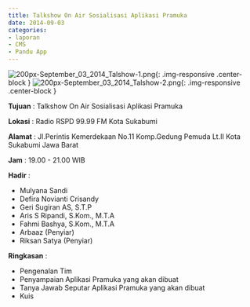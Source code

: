 ```yaml
---
title: Talkshow On Air Sosialisasi Aplikasi Pramuka
date: 2014-09-03
categories:
- laporan
- CMS
- Pandu App
---
```


![200px-September_03_2014_Talshow-1.png](/uploads/200px-September_03_2014_Talshow-1.png){: .img-responsive .center-block }
![200px-September_03_2014_Talshow-2.png](/uploads/200px-September_03_2014_Talshow-2.png){: .img-responsive .center-block }

**Tujuan** : Talkshow On Air Sosialisasi Aplikasi Pramuka

**Lokasi** : Radio RSPD 99.99 FM Kota Sukabumi

**Alamat** : Jl.Perintis Kemerdekaan No.11 Komp.Gedung Pemuda Lt.II Kota Sukabumi Jawa Barat

**Jam** : 19.00 - 21.00 WIB

**Hadir** : 
* Mulyana Sandi
* Defira Novianti Crisandy
* Geri Sugiran AS, S.T.P
* Aris S Ripandi, S.Kom., M.T.A
* Fahmi Bashya, S.Kom., M.T.A
* Arbaaz (Penyiar)
* Riksan Satya (Penyiar)

**Ringkasan** : 

* Pengenalan Tim
* Penyampaian Aplikasi Pramuka yang akan dibuat
* Tanya Jawab Seputar Aplikasi Pramuka yang akan dibuat
* Kuis
